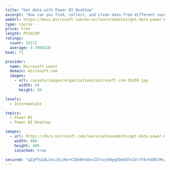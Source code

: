 ```yaml
---
title: "Get data with Power BI Desktop"
excerpt: "How can you find, collect, and clean data from different sources? Power BI is a tool for making sense of your data. You will learn tricks to make data-gathering easier."
webUrl: https://docs.microsoft.com/en-us/learn/modules/get-data-power-bi/
type: course
price: Free
length: PT1H15M
ratings:
  count: 16172
  average: 4.7066536
heat: 71

provider:
  name: Microsoft Learn
  domain: microsoft.com
  images:
    - url: /assets/images/organizations/microsoft.com-50x50.jpg
      width: 50
      height: 50

levels:
  - Intermediate

topics:
  - Power BI
  - Power BI Desktop

images:
  - url: https://docs.microsoft.com/learn/achievements/get-data-power-bi-desktop-social.png
    width: 800
    height: 400
    isCached: true

secured: "qZyP7w1QLCnsiXjzKv+CIQoWYoQnvIV7nojkOygIOeEB7e1Vv7Y8rhSOblMn/7M4p5LW7IZJ+6HNxO/r0Wu1eHHpuQeYUjpgFXasI6/1N4Y0r6XvZ9yx65VsdQICp3QAMycCFKVm5fciunn9Xy6PvSmwvpuuwrghAixrqUhpef/wSfP7utAndoLB8vA3SZFbIqLmxXDYpW00F5fH36GP61qJqWo8Bmx1kmiHFUPDJOZuoxXT8m0W01W8uJr1wkEhNTGQiWPFJ+MfP8BaqySMOonyRLgEsuo5wpKrGQ4nSHJuXPSS0Cb+LykzLz3Bkx08rQnGoZfyjx7Mq8Spgcv0EHEnMIWRNDFxsel6Riwk67nMEo3bneyehA3oL/VCdXadkH8qlozQc+atJwXpBkKwlsWPkvwaTtFM8MHQPGG1LKQO+B4cYt4RgY8BFT+Gmeg2;b1eccYsemIDRIYu9bRtkmQ=="
---
```


